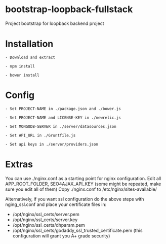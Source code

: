 bootstrap-loopback-fullstack
============================

Project bootstrap for loopback backend project


Installation
============
	- Download and extract

	- npm install

	- bower install


Config
======

	- Set PROJECT-NAME in ./package.json and ./bower.js

	- Set PROJECT-NAME and LICENSE-KEY in ./newrelic.js

	- Set MONGODB-SERVER in ./server/datasources.json

	- Set API_URL in ./Gruntfile.js

	- Set api keys in ./server/providers.json


Extras
======

You can use ./nginx.conf as a starting point for nginx configuration.
Edit all APP_ROOT_FOLDER, SEO4AJAX_API_KEY (some might be repeated, make sure you edit all of them)
Copy ./nginx.conf to /etc/nginx/sites-available/

Alternatively, if you want ssl configuration do the above steps with nging_ssl.conf and place your certificate files in:
 - /opt/nginx/ssl_certs/server.pem
 - /opt/nginx/ssl_certs/server.key
 - /opt/nginx/ssl_certs/dhparam.pem
 - /opt/nginx/ssl_certs/godaddy_ssl_trusted_certificate.pem
 (this configuration will grant you A+ grade security)